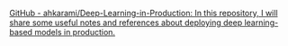 
[GitHub - ahkarami/Deep-Learning-in-Production: In this repository, I will share some useful notes and references about deploying deep learning-based models in production.](https://github.com/ahkarami/Deep-Learning-in-Production)
